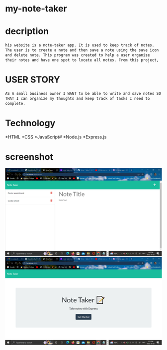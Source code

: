 # my-note-taker

# decription

    his website is a note-taker app. It is used to keep track of notes. The user is to create a note and then save a note using the save icon and delete note. This program was created to help a user organize their notes and have one spot to locate all notes. From this project,

# USER STORY

    AS A small business owner I WANT to be able to write and save notes SO THAT I can organize my thoughts and keep track of tasks I need to complete.

# Technology

*HTML
*CSS
*JavaScript#
*Node.js
\*Express.js

# screenshot

![](image/123.png)
![](image/1234.png)
